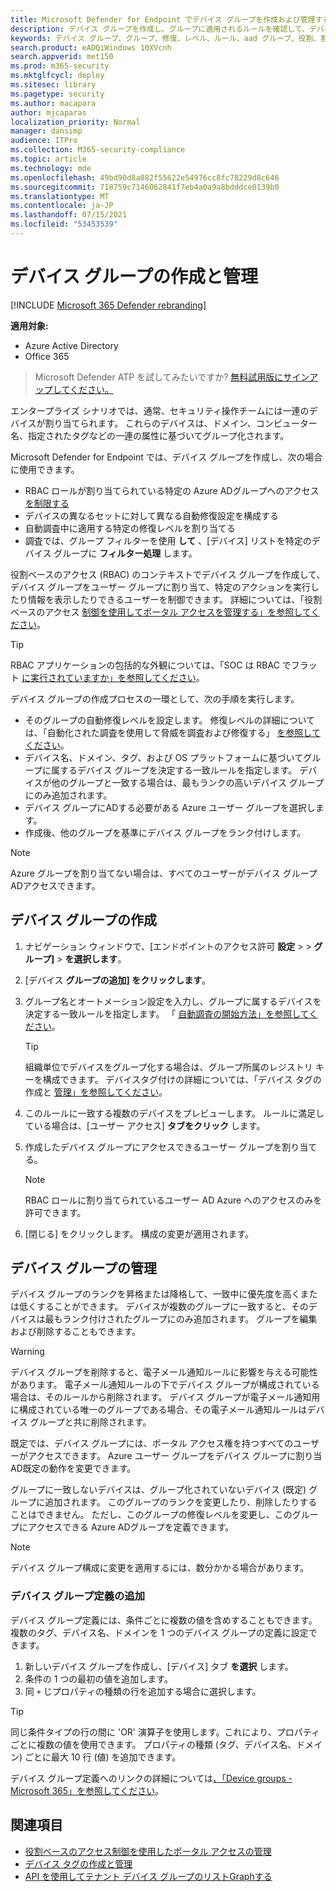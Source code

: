 ```yaml
---
title: Microsoft Defender for Endpoint でデバイス グループを作成および管理する
description: デバイス グループを作成し、グループに適用されるルールを確認して、デバイス グループに自動修復レベルを設定する
keywords: デバイス グループ、グループ、修復、レベル、ルール、aad グループ、役割、割り当て、ランク
search.product: eADQiWindows 10XVcnh
search.appverid: met150
ms.prod: m365-security
ms.mktglfcycl: deploy
ms.sitesec: library
ms.pagetype: security
ms.author: macapara
author: mjcaparas
localization_priority: Normal
manager: dansimp
audience: ITPro
ms.collection: M365-security-compliance
ms.topic: article
ms.technology: mde
ms.openlocfilehash: 49bd90d8a082f55622e54976cc8fc78229d8c646
ms.sourcegitcommit: 718759c7146062841f7eb4a0a9a8bdddce0139b0
ms.translationtype: MT
ms.contentlocale: ja-JP
ms.lasthandoff: 07/15/2021
ms.locfileid: "53453539"
---
```

# <a name="create-and-manage-device-groups"></a>デバイス グループの作成と管理

[!INCLUDE [Microsoft 365 Defender rebranding](../../includes/microsoft-defender.md)]


**適用対象:**
- Azure Active Directory
- Office 365

> Microsoft Defender ATP を試してみたいですか? [無料試用版にサインアップしてください。](https://www.microsoft.com/microsoft-365/windows/microsoft-defender-atp?ocid=docs-wdatp-exposedapis-abovefoldlink)


エンタープライズ シナリオでは、通常、セキュリティ操作チームには一連のデバイスが割り当てられます。 これらのデバイスは、ドメイン、コンピューター名、指定されたタグなどの一連の属性に基づいてグループ化されます。

Microsoft Defender for Endpoint では、デバイス グループを作成し、次の場合に使用できます。
- RBAC ロールが割り当てられている特定の Azure ADグループへのアクセス [を制限する](rbac.md) 
- デバイスの異なるセットに対して異なる自動修復設定を構成する
- 自動調査中に適用する特定の修復レベルを割り当てる
- 調査では、グループ フィルターを使用 **して** 、[デバイス] リストを特定のデバイス グループに **フィルター処理** します。

役割ベースのアクセス (RBAC) のコンテキストでデバイス グループを作成して、デバイス グループをユーザー グループに割り当て、特定のアクションを実行したり情報を表示したりできるユーザーを制御できます。 詳細については、「役割ベースのアクセス [制御を使用してポータル アクセスを管理する」を参照してください](rbac.md)。

>[!TIP]
> RBAC アプリケーションの包括的な外観については、「SOC は RBAC でフラット [に実行されていますか」を参照してください](https://techcommunity.microsoft.com/t5/Windows-Defender-ATP/Is-your-SOC-running-flat-with-limited-RBAC/ba-p/320015)。

デバイス グループの作成プロセスの一環として、次の手順を実行します。
- そのグループの自動修復レベルを設定します。 修復レベルの詳細については、「自動化された調査を使用して脅威を調査および修復する」 [を参照してください](automated-investigations.md)。
- デバイス名、ドメイン、タグ、および OS プラットフォームに基づいてグループに属するデバイス グループを決定する一致ルールを指定します。 デバイスが他のグループと一致する場合は、最もランクの高いデバイス グループにのみ追加されます。
- デバイス グループにADする必要がある Azure ユーザー グループを選択します。
- 作成後、他のグループを基準にデバイス グループをランク付けします。

>[!NOTE]
>Azure グループを割り当てない場合は、すべてのユーザーがデバイス グループADアクセスできます。

## <a name="create-a-device-group"></a>デバイス グループの作成

1. ナビゲーション ウィンドウで、[エンドポイントのアクセス許可 **設定**  >    >  **グループ]**  >  **を選択します**。

2. [デバイス **グループの追加] をクリックします**。

3. グループ名とオートメーション設定を入力し、グループに属するデバイスを決定する一致ルールを指定します。 「 [自動調査の開始方法」を参照してください](automated-investigations.md#how-the-automated-investigation-starts)。

    >[!TIP]
    >組織単位でデバイスをグループ化する場合は、グループ所属のレジストリ キーを構成できます。 デバイスタグ付けの詳細については、「デバイス タグの作成と [管理」を参照してください](machine-tags.md)。

4. このルールに一致する複数のデバイスをプレビューします。 ルールに満足している場合は、[ユーザー アクセス] **タブをクリック** します。

5. 作成したデバイス グループにアクセスできるユーザー グループを割り当てる。

    >[!NOTE]
    >RBAC ロールに割り当てられているユーザー AD Azure へのアクセスのみを許可できます。

6. [閉じる] をクリックします。 構成の変更が適用されます。

## <a name="manage-device-groups"></a>デバイス グループの管理

デバイス グループのランクを昇格または降格して、一致中に優先度を高くまたは低くすることができます。 デバイスが複数のグループに一致すると、そのデバイスは最もランク付けされたグループにのみ追加されます。 グループを編集および削除することもできます。



>[!WARNING]
>デバイス グループを削除すると、電子メール通知ルールに影響を与える可能性があります。 電子メール通知ルールの下でデバイス グループが構成されている場合は、そのルールから削除されます。 デバイス グループが電子メール通知用に構成されている唯一のグループである場合、その電子メール通知ルールはデバイス グループと共に削除されます。

既定では、デバイス グループには、ポータル アクセス権を持つすべてのユーザーがアクセスできます。 Azure ユーザー グループをデバイス グループに割り当AD既定の動作を変更できます。

グループに一致しないデバイスは、グループ化されていないデバイス (既定) グループに追加されます。 このグループのランクを変更したり、削除したりすることはできません。 ただし、このグループの修復レベルを変更し、このグループにアクセスできる Azure ADグループを定義できます。

>[!NOTE]
> デバイス グループ構成に変更を適用するには、数分かかる場合があります。


### <a name="add-device-group-definitions"></a>デバイス グループ定義の追加
デバイス グループ定義には、条件ごとに複数の値を含めすることもできます。 複数のタグ、デバイス名、ドメインを 1 つのデバイス グループの定義に設定できます。

1. 新しいデバイス グループを作成し、[デバイス] タブ **を選択** します。
2. 条件の 1 つの最初の値を追加します。
3. 同 `+` じプロパティの種類の行を追加する場合に選択します。

>[!TIP]
> 同じ条件タイプの行の間に 'OR' 演算子を使用します。これにより、プロパティごとに複数の値を使用できます。
> プロパティの種類 (タグ、デバイス名、ドメイン) ごとに最大 10 行 (値) を追加できます。

デバイス グループ定義へのリンクの詳細については[、「Device groups - Microsoft 365」を参照してください](https://sip.security.microsoft.com/homepage)。

## <a name="related-topics"></a>関連項目

- [役割ベースのアクセス制御を使用したポータル アクセスの管理](rbac.md)
- [デバイス タグの作成と管理](machine-tags.md)
- [API を使用してテナント デバイス グループのリストGraphする](/graph/api/device-list-memberof)
